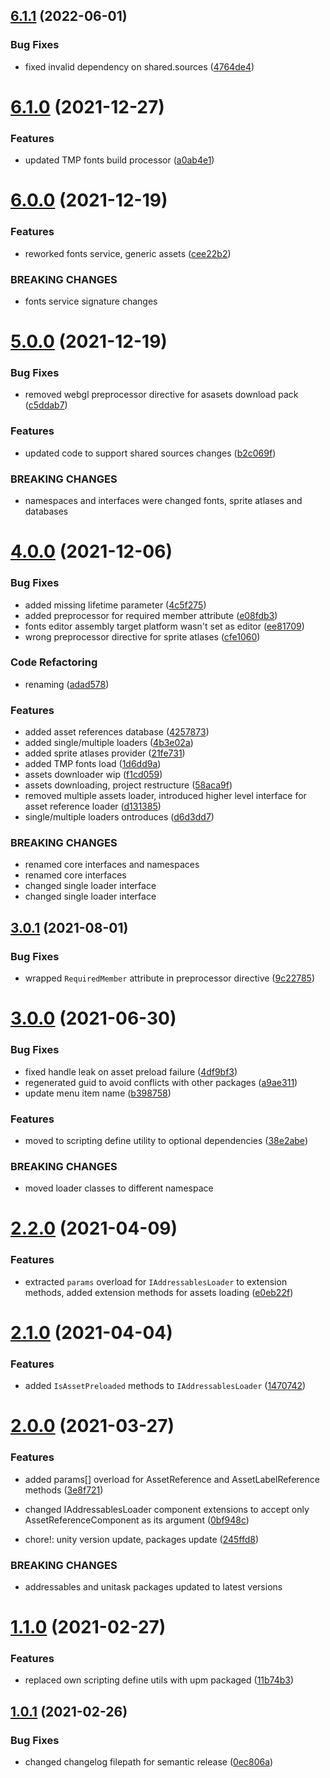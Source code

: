## [6.1.1](https://github.com/dre0dru/AddressablesServices/compare/v6.1.0...v6.1.1) (2022-06-01)


### Bug Fixes

* fixed invalid dependency on shared.sources ([4764de4](https://github.com/dre0dru/AddressablesServices/commit/4764de4ca0f29b80791ff1df68ecec19d253e24e))

# [6.1.0](https://github.com/dre0dru/AddressablesServices/compare/v6.0.0...v6.1.0) (2021-12-27)


### Features

* updated TMP fonts build processor ([a0ab4e1](https://github.com/dre0dru/AddressablesServices/commit/a0ab4e11e93b76a6bf8bf2c2bc696f511c0952de))

# [6.0.0](https://github.com/dre0dru/AddressablesServices/compare/v5.0.0...v6.0.0) (2021-12-19)


### Features

* reworked fonts service, generic assets ([cee22b2](https://github.com/dre0dru/AddressablesServices/commit/cee22b228267357b529a9e76e527703bdbf50457))


### BREAKING CHANGES

* fonts service signature changes

# [5.0.0](https://github.com/dre0dru/AddressablesServices/compare/v4.0.0...v5.0.0) (2021-12-19)


### Bug Fixes

* removed webgl preprocessor directive for asasets download pack ([c5ddab7](https://github.com/dre0dru/AddressablesServices/commit/c5ddab7231a00ead3fe36d9483b3ad9ccf1af8d1))


### Features

* updated code to support shared sources changes ([b2c069f](https://github.com/dre0dru/AddressablesServices/commit/b2c069fca8da692dc456a7ace339ede726ed150a))


### BREAKING CHANGES

* namespaces and interfaces were changed fonts, sprite atlases and databases

# [4.0.0](https://github.com/dre0dru/AddressablesServices/compare/v3.0.1...v4.0.0) (2021-12-06)


### Bug Fixes

* added missing lifetime parameter ([4c5f275](https://github.com/dre0dru/AddressablesServices/commit/4c5f27512e3b3ddc054220cdb6597fbfdcb0a0d4))
* added preprocessor for required member attribute ([e08fdb3](https://github.com/dre0dru/AddressablesServices/commit/e08fdb368dd994c79add5d50cafdd83301ac49dd))
* fonts editor assembly target platform wasn't set as editor ([ee81709](https://github.com/dre0dru/AddressablesServices/commit/ee817091f67fe9ee6139448e9193f6d46679f0c7))
* wrong preprocessor directive for sprite atlases ([cfe1060](https://github.com/dre0dru/AddressablesServices/commit/cfe10601927d7e85d02a136b828e4f0d5af8b440))


### Code Refactoring

* renaming ([adad578](https://github.com/dre0dru/AddressablesServices/commit/adad578e832177aeda6b3128217f549e4b07e274))


### Features

* added asset references database ([4257873](https://github.com/dre0dru/AddressablesServices/commit/4257873a69faf62d4915093e4b8857c4f934ecd0))
* added single/multiple loaders ([4b3e02a](https://github.com/dre0dru/AddressablesServices/commit/4b3e02a24dac84a354950f00b2de636b1b34ef92))
* added sprite atlases provider ([21fe731](https://github.com/dre0dru/AddressablesServices/commit/21fe731c4541790859d65a27f1b838cd94377271))
* added TMP fonts load ([1d6dd9a](https://github.com/dre0dru/AddressablesServices/commit/1d6dd9a4aa6e83bf2c50d95c2350f52100a40723))
* assets downloader wip ([f1cd059](https://github.com/dre0dru/AddressablesServices/commit/f1cd05983e9500c1a9368954ce1a43e97f138b25))
* assets downloading, project restructure ([58aca9f](https://github.com/dre0dru/AddressablesServices/commit/58aca9f05016cbc54cfaa1c2320f635448a161f7))
* removed multiple assets loader, introduced higher level interface for asset reference loader ([d131385](https://github.com/dre0dru/AddressablesServices/commit/d131385f878e7b0060518152bc3b6294ce402604))
* single/multiple loaders ontroduces ([d6d3dd7](https://github.com/dre0dru/AddressablesServices/commit/d6d3dd7f0c8286671125e25082b259efcba2b21c))


### BREAKING CHANGES

* renamed core interfaces and namespaces
* renamed core interfaces
* changed single loader interface
* changed single loader interface

## [3.0.1](https://github.com/dre0dru/AddressablesServices/compare/v3.0.0...v3.0.1) (2021-08-01)


### Bug Fixes

* wrapped `RequiredMember` attribute in preprocessor directive ([9c22785](https://github.com/dre0dru/AddressablesServices/commit/9c227859da01e00714bc454a3a3d00f29c330764))

# [3.0.0](https://github.com/dre0dru/AddressablesServices/compare/v2.2.0...v3.0.0) (2021-06-30)


### Bug Fixes

* fixed handle leak on asset preload failure ([4df9bf3](https://github.com/dre0dru/AddressablesServices/commit/4df9bf3f2723e28787217f404eaeb5053e45eb6f))
* regenerated guid to avoid conflicts with other packages ([a9ae311](https://github.com/dre0dru/AddressablesServices/commit/a9ae311ce2785c5e3536cf2d5009959c7ea109b0))
* update menu item name ([b398758](https://github.com/dre0dru/AddressablesServices/commit/b39875808f63854fe1d7cca5b8870e26045fa3ab))


### Features

* moved to scripting define utility to optional dependencies ([38e2abe](https://github.com/dre0dru/AddressablesServices/commit/38e2abefc3c20862e5f271b40dd0b3431ee4e13d))


### BREAKING CHANGES

* moved loader classes to different namespace

# [2.2.0](https://github.com/dre0dru/AddressablesServices/compare/v2.1.0...v2.2.0) (2021-04-09)


### Features

* extracted `params` overload for `IAddressablesLoader` to extension methods, added extension methods for assets loading ([e0eb22f](https://github.com/dre0dru/AddressablesServices/commit/e0eb22f05a5f6ebb865ebebef73eec6e4df471d1))

# [2.1.0](https://github.com/dre0dru/AddressablesServices/compare/v2.0.0...v2.1.0) (2021-04-04)


### Features

* added `IsAssetPreloaded` methods to `IAddressablesLoader` ([1470742](https://github.com/dre0dru/AddressablesServices/commit/1470742f8724c1e0702b7d6bc6d13c432790a625))

# [2.0.0](https://github.com/dre0dru/AddressablesServices/compare/v1.1.0...v2.0.0) (2021-03-27)


### Features

* added params[] overload for AssetReference and AssetLabelReference methods ([3e8f721](https://github.com/dre0dru/AddressablesServices/commit/3e8f7210aad49763859522b0f0ea552de7a90dc0))
* changed IAddressablesLoader component extensions to accept only AssetReferenceComponent as its argument ([0bf948c](https://github.com/dre0dru/AddressablesServices/commit/0bf948c4bfacbee51c31b0148a833430a6c9a304))


* chore!: unity version update, packages update ([245ffd8](https://github.com/dre0dru/AddressablesServices/commit/245ffd8825b873a35529eb0751ee1028b0575d90))


### BREAKING CHANGES

* addressables and unitask packages updated to latest versions

# [1.1.0](https://github.com/dre0dru/AddressablesServices/compare/v1.0.1...v1.1.0) (2021-02-27)


### Features

* replaced own scripting define utils with upm packaged ([11b74b3](https://github.com/dre0dru/AddressablesServices/commit/11b74b3560028628b452947bf1f86369c5165cb0))

## [1.0.1](https://github.com/dre0dru/AddressablesServices/compare/v1.0.0...v1.0.1) (2021-02-26)


### Bug Fixes

* changed changelog filepath for semantic release ([0ec806a](https://github.com/dre0dru/AddressablesServices/commit/0ec806a05dbf4c48f7aa07636759e28fdf59b7a1))
